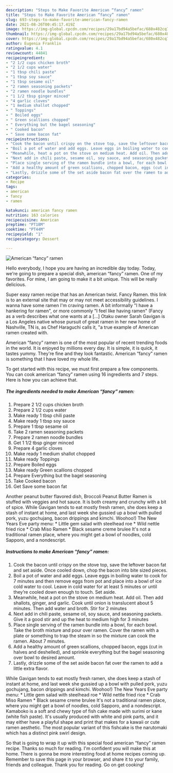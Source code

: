 ```yaml
---
description: "Steps to Make Favorite American “fancy” ramen"
title: "Steps to Make Favorite American “fancy” ramen"
slug: 693-steps-to-make-favorite-american-fancy-ramen
date: 2021-08-26T00:45:17.419Z
image: https://img-global.cpcdn.com/recipes/29a17bd94a5befac/680x482cq70/american-fancy-ramen-recipe-main-photo.jpg
thumbnail: https://img-global.cpcdn.com/recipes/29a17bd94a5befac/680x482cq70/american-fancy-ramen-recipe-main-photo.jpg
cover: https://img-global.cpcdn.com/recipes/29a17bd94a5befac/680x482cq70/american-fancy-ramen-recipe-main-photo.jpg
author: Eugenia Franklin
ratingvalue: 4.1
reviewcount: 44841
recipeingredient:
- "2 1/2 cups chicken broth"
- "2 1/2 cups water"
- "1 tbsp chili paste"
- "1 tbsp soy sauce"
- "1 tbsp sesame oil"
- "2 ramen seasoning packets"
- "2 ramen noodle bundles"
- "1 1/2 tbsp ginger minced"
- "4 garlic cloves"
- "1 medium shallot chopped"
- " Toppings"
- " Boiled eggs"
- " Green scallions chopped"
- " Everything but the bagel seasoning"
- " Cooked bacon"
- " Save some bacon fat"
recipeinstructions:
- "Cook the bacon until crispy on the stove top, save the leftover bacon fat and set aside. Once cooled down, chop the bacon into bite sized pieces."
- "Boil a pot of water and add eggs. Leave eggs in boiling water to cook for 7 minutes and then remove eggs from pot and place into a bowl of ice cold water to cool. Leave in cold water for at least 5 minutes or until they’re cooled down enough to touch. Set aside."
- "Meanwhile, heat a pot on the stove on medium heat. Add oil. Then add shallots, ginger, and garlic. Cook until onion is translucent about 5 minutes. Then add water and broth. Stir for 2 minutes"
- "Next add in chili paste, sesame oil, soy sauce, and seasoning packets. Give it a good stir and up the heat to medium high for 3 minutes"
- "Place single serving of the ramen bundle into a bowl, for each bowl. Take the broth mixture and pour over ramen. Cover the ramen with a plate or something to trap the steam in so the mixture can cook the ramen. About 7 minutes."
- "Add a healthy amount of green scallions, chopped bacon, eggs (cut in halves and deshelled), and sprinkle everything but the bagel seasoning over bowl to desired amount."
- "Lastly, drizzle some of the set aside bacon fat over the ramen to add a little extra flavor."
categories:
- Recipe
tags:
- american
- fancy
- ramen

katakunci: american fancy ramen 
nutrition: 163 calories
recipecuisine: American
preptime: "PT18M"
cooktime: "PT44M"
recipeyield: "1"
recipecategory: Dessert

---
```



![American “fancy” ramen](https://img-global.cpcdn.com/recipes/29a17bd94a5befac/680x482cq70/american-fancy-ramen-recipe-main-photo.jpg)

Hello everybody, I hope you are having an incredible day today. Today, we're going to prepare a special dish, american “fancy” ramen. One of my favorites. For mine, I am going to make it a bit unique. This will be really delicious.

Super easy ramen recipe that has an American twist. Fancy Ramen. this link is to an external site that may or may not meet accessibility guidelines. I wanna have some ramen I&#39;m craving ramen. A bit informally &#34;I have a hankering for ramen&#34;, or more commonly &#34;I feel like having ramen&#34; (Fancy as a verb describes what one wants at a […] Otaku owner Sarah Gavigan is a Los Angeles native whose pursuit of great ramen in her new home of Nashville, TN is, as Chef Haraguchi calls it, &#34;a true example of American ramen created with.

American “fancy” ramen is one of the most popular of recent trending foods in the world. It is enjoyed by millions every day. It is simple, it is quick, it tastes yummy. They're fine and they look fantastic. American “fancy” ramen is something that I have loved my whole life.


To get started with this recipe, we must first prepare a few components. You can cook american “fancy” ramen using 16 ingredients and 7 steps. Here is how you can achieve that.

<!--inarticleads1-->

##### The ingredients needed to make American “fancy” ramen:

1. Prepare 2 1/2 cups chicken broth
1. Prepare 2 1/2 cups water
1. Make ready 1 tbsp chili paste
1. Make ready 1 tbsp soy sauce
1. Prepare 1 tbsp sesame oil
1. Take 2 ramen seasoning packets
1. Prepare 2 ramen noodle bundles
1. Get 1 1/2 tbsp ginger minced
1. Prepare 4 garlic cloves
1. Make ready 1 medium shallot chopped
1. Make ready  Toppings
1. Prepare  Boiled eggs
1. Make ready  Green scallions chopped
1. Prepare  Everything but the bagel seasoning
1. Take  Cooked bacon
1. Get  Save some bacon fat


Another peanut butter flavored dish, Broccoli Peanut Butter Ramen is stuffed with veggies and hot sauce. It is both creamy and crunchy with a bit of spice. While Gavigan tends to eat mostly fresh ramen, she does keep a stash of instant at home, and last week she gussied up a bowl with pulled pork, yuzu gochujang, bacon drippings and kimchi. Woohoo!) The New Years Eve party menu: * Little gem salad with steelhead roe * Wild nettle fried rice * Crab Miso Ramen * Black sesame creme brulee It&#39;s not a traditional ramen place, where you might get a bowl of noodles, cold Sapporo, and a nondescript. 

<!--inarticleads2-->

##### Instructions to make American “fancy” ramen:

1. Cook the bacon until crispy on the stove top, save the leftover bacon fat and set aside. Once cooled down, chop the bacon into bite sized pieces.
1. Boil a pot of water and add eggs. Leave eggs in boiling water to cook for 7 minutes and then remove eggs from pot and place into a bowl of ice cold water to cool. Leave in cold water for at least 5 minutes or until they’re cooled down enough to touch. Set aside.
1. Meanwhile, heat a pot on the stove on medium heat. Add oil. Then add shallots, ginger, and garlic. Cook until onion is translucent about 5 minutes. Then add water and broth. Stir for 2 minutes
1. Next add in chili paste, sesame oil, soy sauce, and seasoning packets. Give it a good stir and up the heat to medium high for 3 minutes
1. Place single serving of the ramen bundle into a bowl, for each bowl. Take the broth mixture and pour over ramen. Cover the ramen with a plate or something to trap the steam in so the mixture can cook the ramen. About 7 minutes.
1. Add a healthy amount of green scallions, chopped bacon, eggs (cut in halves and deshelled), and sprinkle everything but the bagel seasoning over bowl to desired amount.
1. Lastly, drizzle some of the set aside bacon fat over the ramen to add a little extra flavor.


While Gavigan tends to eat mostly fresh ramen, she does keep a stash of instant at home, and last week she gussied up a bowl with pulled pork, yuzu gochujang, bacon drippings and kimchi. Woohoo!) The New Years Eve party menu: * Little gem salad with steelhead roe * Wild nettle fried rice * Crab Miso Ramen * Black sesame creme brulee It&#39;s not a traditional ramen place, where you might get a bowl of noodles, cold Sapporo, and a nondescript. Kamaboko is a soft and chewy type of fish cake made with surimi or kane (white fish paste). It&#39;s usually produced with white and pink parts, and it may either have a playful shape and print that makes for a kawaii or cute ramen aesthetic. The most popular variant of this fishcake is the narutomaki which has a distinct pink swirl design. 

So that is going to wrap it up with this special food american “fancy” ramen recipe. Thanks so much for reading. I'm confident you will make this at home. There is gonna be more interesting food at home recipes coming up. Remember to save this page in your browser, and share it to your family, friends and colleague. Thank you for reading. Go on get cooking!
